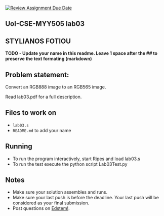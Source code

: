 [![Review Assignment Due Date](https://classroom.github.com/assets/deadline-readme-button-22041afd0340ce965d47ae6ef1cefeee28c7c493a6346c4f15d667ab976d596c.svg)](https://classroom.github.com/a/wF4LkjQC)

## UoI-CSE-MYY505 lab03

## STYLIANOS FOTIOU

**TODO - Update your name in this readme. Leave 1 space after the ## to preserve the text formating (markdown)**



## Problem statement:

Convert an RGB888 image to an RGB565 image.

Read lab03.pdf for a full description.
 
## Files to work on
* `lab03.s` 
* `README.md` to add your name<br/>
      
## Running 
* To run the program interactively, start Ripes and load lab03.s
* To run the test execute the python script Lab03Test.py


## Notes
* Make sure your solution assembles and runs.
* Make sure your last push is before the deadline. Your last push will be considered as your final submission.
* Post questions on [Edstem!](https://edstem.org/us/courses/67636/discussion/).
